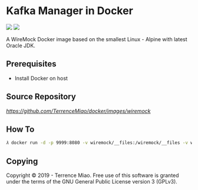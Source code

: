 Kafka Manager in Docker
=======================
[![](https://images.microbadger.com/badges/image/jtech/wiremock.svg)](https://microbadger.com/images/jtech/wiremock "Get your own image badge on microbadger.com") [![](https://images.microbadger.com/badges/version/jtech/wiremock.svg)](https://microbadger.com/images/jtech/wiremock "Get your own version badge on microbadger.com")

A WireMock Docker image based on the smallest Linux - Alpine with latest Oracle JDK.

Prerequisites
-------------

- Install Docker on host

Source Repository
-----------------
_https://github.com/TerrenceMiao/docker/images/wiremock_

How To
------

```bash
𝜆 docker run -d -p 9999:8080 -v wiremock/__files:/wiremock/__files -v wiremock/mappings/:/wiremock/mappings --name wiremock wiremock
```

Copying
-------
Copyright © 2019 - Terrence Miao. Free use of this software is granted under the terms of the GNU General Public License version 3 (GPLv3).
